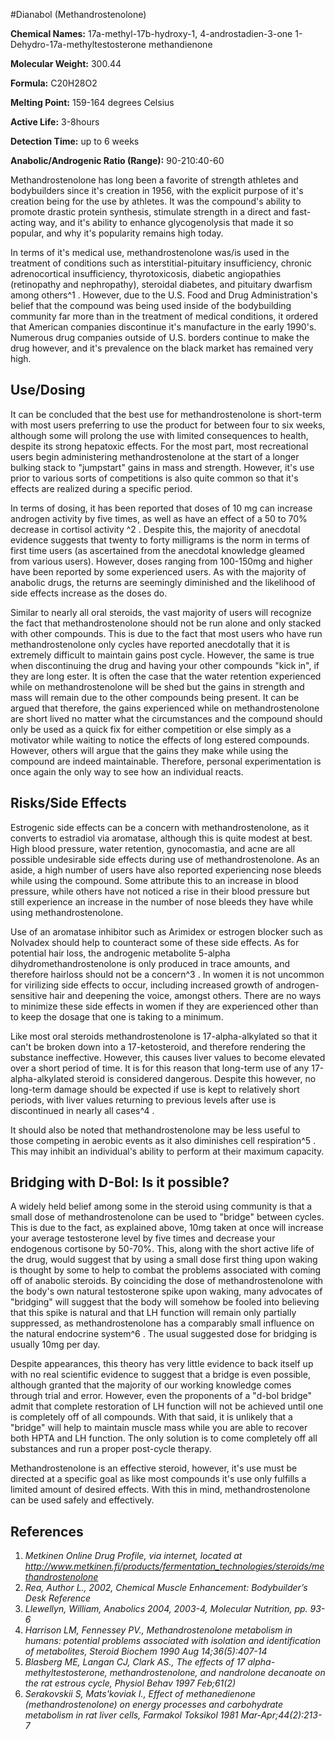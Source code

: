 #Dianabol (Methandrostenolone)

**Chemical Names:** 17a-methyl-17b-hydroxy-1, 4-androstadien-3-one 1-Dehydro-17a-methyltestosterone methandienone

**Molecular Weight:** 300.44

**Formula:** C20H28O2

**Melting Point:** 159-164 degrees Celsius

**Active Life:** 3-8hours

**Detection Time:** up to 6 weeks

**Anabolic/Androgenic Ratio (Range):** 90-210:40-60

Methandrostenolone has long been a favorite of strength athletes and bodybuilders since it's creation in 1956, with the explicit purpose of it's creation being for the use by athletes. It was the compound's ability to promote drastic protein synthesis, stimulate strength in a direct and fast-acting way, and it's ability to enhance glycogenolysis that made it so popular, and why it's popularity remains high today. 

In terms of it's medical use, methandrostenolone was/is used in the treatment of conditions such as interstitial-pituitary insufficiency, chronic adrenocortical insufficiency, thyrotoxicosis, diabetic angiopathies (retinopathy and nephropathy), steroidal diabetes, and pituitary dwarfism among others^1 . However, due to the U.S. Food and Drug Administration's belief that the compound was being used inside of the bodybuilding community far more than in the treatment of medical conditions, it ordered that American companies discontinue it's manufacture in the early 1990's. Numerous drug companies outside of U.S. borders continue to make the drug however, and it's prevalence on the black market has remained very high. 

## Use/Dosing

It can be concluded that the best use for methandrostenolone is short-term with most users preferring to use the product for between four to six weeks, although some will prolong the use with limited consequences to health, despite its strong hepatoxic effects. For the most part, most recreational users begin administering methandrostenolone at the start of a longer bulking stack to "jumpstart" gains in mass and strength. However, it's use prior to various sorts of competitions is also quite common so that it's effects are realized during a specific period. 

In terms of dosing, it has been reported that doses of 10 mg can increase androgen activity by five times, as well as have an effect of a 50 to 70% decrease in cortisol activity ^2 . Despite this, the majority of anecdotal evidence suggests that twenty to forty milligrams is the norm in terms of first time users (as ascertained from the anecdotal knowledge gleamed from various users). However, doses ranging from 100-150mg and higher have been reported by some experienced users. As with the majority of anabolic drugs, the returns are seemingly diminished and the likelihood of side effects increase as the doses do. 

Similar to nearly all oral steroids, the vast majority of users will recognize the fact that methandrostenolone should not be run alone and only stacked with other compounds. This is due to the fact that most users who have run methandrostenolone only cycles have reported anecdotally that it is extremely difficult to maintain gains post cycle. However, the same is true when discontinuing the drug and having your other compounds "kick in", if they are long ester. It is often the case that the water retention experienced while on methandrostenolone will be shed but the gains in strength and mass will remain due to the other compounds being present. It can be argued that therefore, the gains experienced while on methandrostenolone are short lived no matter what the circumstances and the compound should only be used as a quick fix for either competition or else simply as a motivator while waiting to notice the effects of long estered compounds. However, others will argue that the gains they make while using the compound are indeed maintainable. Therefore, personal experimentation is once again the only way to see how an individual reacts.

## Risks/Side Effects

Estrogenic side effects can be a concern with methandrostenolone, as it converts to estradiol via aromatase, although this is quite modest at best. High blood pressure, water retention, gynocomastia, and acne are all possible undesirable side effects during use of methandrostenolone. As an aside, a high number of users have also reported experiencing nose bleeds while using the compound. Some attribute this to an increase in blood pressure, while others have not noticed a rise in their blood pressure but still experience an increase in the number of nose bleeds they have while using methandrostenolone. 

Use of an aromatase inhibitor such as Arimidex or estrogen blocker such as Nolvadex should help to counteract some of these side effects. As for potential hair loss, the androgenic metabolite 5-alpha dihydromethandrostenolone is only produced in trace amounts, and therefore hairloss should not be a concern^3 . In women it is not uncommon for virilizing side effects to occur, including increased growth of androgen-sensitive hair and deepening the voice, amongst others. There are no ways to minimize these side effects in women if they are experienced other than to keep the dosage that one is taking to a minimum. 

Like most oral steroids methandrostenolone is 17-alpha-alkylated so that it can't be broken down into a 17-ketosteroid, and therefore rendering the substance ineffective. However, this causes liver values to become elevated over a short period of time. It is for this reason that long-term use of any 17-alpha-alkylated steroid is considered dangerous. Despite this however, no long-term damage should be expected if use is kept to relatively short periods, with liver values returning to previous levels after use is discontinued in nearly all cases^4 .

It should also be noted that methandrostenolone may be less useful to those competing in aerobic events as it also diminishes cell respiration^5 . This may inhibit an individual's ability to perform at their maximum capacity. 

## Bridging with D-Bol: Is it possible?

A widely held belief among some in the steroid using community is that a small dose of methandrostenolone can be used to "bridge" between cycles. This is due to the fact, as explained above, 10mg taken at once will increase your average testosterone level by five times and decrease your endogenous cortisone by 50-70%. This, along with the short active life of the drug, would suggest that by using a small dose first thing upon waking is thought by some to help to combat the problems associated with coming off of anabolic steroids. By coinciding the dose of methandrostenolone with the body's own natural testosterone spike upon waking, many advocates of "bridging" will suggest that the body will somehow be fooled into believing that this spike is natural and that LH function will remain only partially suppressed, as methandrostenolone has a comparably small influence on the natural endocrine system^6 . The usual suggested dose for bridging is usually 10mg per day. 

Despite appearances, this theory has very little evidence to back itself up with no real scientific evidence to suggest that a bridge is even possible, although granted that the majority of our working knowledge comes through trial and error. However, even the proponents of a "d-bol bridge" admit that complete restoration of LH function will not be achieved until one is completely off of all compounds. With that said, it is unlikely that a "bridge" will help to maintain muscle mass while you are able to recover both HPTA and LH function. The only solution is to come completely off all substances and run a proper post-cycle therapy.

Methandrostenolone is an effective steroid, however, it's use must be directed at a specific goal as like most compounds it's use only fulfills a limited amount of desired effects. With this in mind, methandrostenolone can be used safely and effectively. 

## References

1. *Metkinen Online Drug Profile, via internet, located at http://www.metkinen.fi/products/fermentation_technologies/steroids/methandrostenolone*
2. *Rea, Author L., 2002, Chemical Muscle Enhancement: Bodybuilder’s Desk Reference*
3. *Llewellyn, William, Anabolics 2004, 2003-4, Molecular Nutrition, pp. 93-6*
4. *Harrison LM, Fennessey PV., Methandrostenolone metabolism in humans: potential problems associated with isolation and identification of metabolites, Steroid Biochem 1990 Aug 14;36(5):407-14*
5. *Blasberg ME, Langan CJ, Clark AS., The effects of 17 alpha-methyltestosterone, methandrostenolone, and nandrolone decanoate on the rat estrous cycle, Physiol Behav 1997 Feb;61(2)*
6. *Serakovskii S, Mats'koviak I., Effect of methanedienone (methandrostenolone) on energy processes and carbohydrate metabolism in rat liver cells, Farmakol Toksikol 1981 Mar-Apr;44(2):213-7*